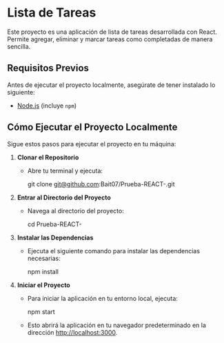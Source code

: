 # Lista de Tareas

Este proyecto es una aplicación de lista de tareas desarrollada con React. Permite agregar, eliminar y marcar tareas como completadas de manera sencilla.

## Requisitos Previos

Antes de ejecutar el proyecto localmente, asegúrate de tener instalado lo siguiente:

- [Node.js](https://nodejs.org/) (incluye `npm`)

## Cómo Ejecutar el Proyecto Localmente

Sigue estos pasos para ejecutar el proyecto en tu máquina:

1. **Clonar el Repositorio**
   - Abre tu terminal y ejecuta:

     git clone git@github.com:Bait07/Prueba-REACT-.git
    

2. **Entrar al Directorio del Proyecto**
   - Navega al directorio del proyecto:

     cd Prueba-REACT-
     

3. **Instalar las Dependencias**
   - Ejecuta el siguiente comando para instalar las dependencias necesarias:
     
     npm install
     

4. **Iniciar el Proyecto**
   - Para iniciar la aplicación en tu entorno local, ejecuta:
     
     npm start
     
   - Esto abrirá la aplicación en tu navegador predeterminado en la dirección [http://localhost:3000](http://localhost:3000).